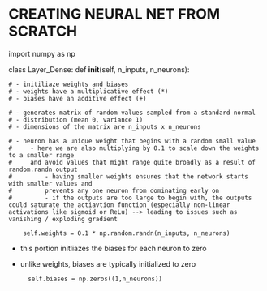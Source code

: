 # CREATING NEURAL NET FROM SCRATCH

import numpy as np

class Layer_Dense:
    def __init__(self, n_inputs, n_neurons):
        
    # - initiliaze weights and biases
    # - weights have a multiplicative effect (*)
    # - biases have an additive effect (+)

    # - generates matrix of random values sampled from a standard normal 
    # - distribution (mean 0, variance 1)
    # - dimensions of the matrix are n_inputs x n_neurons 

    # - neuron has a unique weight that begins with a random small value 
    #     - here we are also multiplying by 0.1 to scale down the weights to a smaller range 
    #     and avoid values that might range quite broadly as a result of random.randn output
    #         - having smaller weights ensures that the network starts with smaller values and
    #         prevents any one neuron from dominating early on
    #         - if the outputs are too large to begin with, the outputs could saturate the actiavtion function (especially non-linear activations like sigmoid or ReLu) --> leading to issues such as vanishing / exploding gradient
        
        self.weights = 0.1 * np.random.randn(n_inputs, n_neurons)
  
- this portion initliazes the biases for each neuron to zero
- unlike weights, biases are typically initialized to zero 
    
    
        self.biases = np.zeros((1,n_neurons))
        


